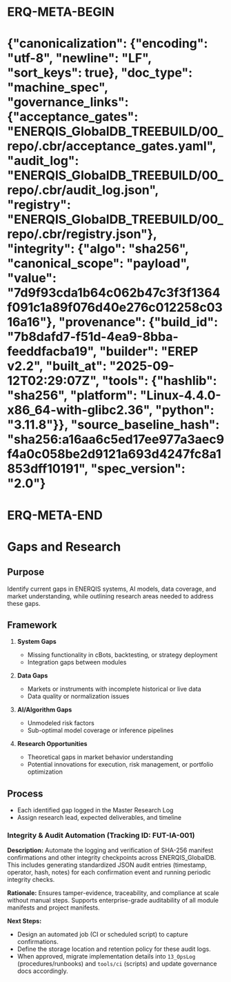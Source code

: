 # ERQ-META-BEGIN
# {"canonicalization": {"encoding": "utf-8", "newline": "LF", "sort_keys": true}, "doc_type": "machine_spec", "governance_links": {"acceptance_gates": "ENERQIS_GlobalDB_TREEBUILD/00_repo/.cbr/acceptance_gates.yaml", "audit_log": "ENERQIS_GlobalDB_TREEBUILD/00_repo/.cbr/audit_log.json", "registry": "ENERQIS_GlobalDB_TREEBUILD/00_repo/.cbr/registry.json"}, "integrity": {"algo": "sha256", "canonical_scope": "payload", "value": "7d9f93cda1b64c062b47c3f3f1364f091c1a89f076d40e276c012258c0316a16"}, "provenance": {"build_id": "7b8dafd7-f51d-4ea9-8bba-feeddfacba19", "builder": "EREP v2.2", "built_at": "2025-09-12T02:29:07Z", "tools": {"hashlib": "sha256", "platform": "Linux-4.4.0-x86_64-with-glibc2.36", "python": "3.11.8"}}, "source_baseline_hash": "sha256:a16aa6c5ed17ee977a3aec9f4a0c058be2d9121a693d4247fc8a1853dff10191", "spec_version": "2.0"}
# ERQ-META-END
# Gaps and Research

## Purpose
Identify current gaps in ENERQIS systems, AI models, data coverage, and market understanding, while outlining research areas needed to address these gaps.

## Framework
1. **System Gaps**
   - Missing functionality in cBots, backtesting, or strategy deployment
   - Integration gaps between modules

2. **Data Gaps**
   - Markets or instruments with incomplete historical or live data
   - Data quality or normalization issues

3. **AI/Algorithm Gaps**
   - Unmodeled risk factors
   - Sub-optimal model coverage or inference pipelines

4. **Research Opportunities**
   - Theoretical gaps in market behavior understanding
   - Potential innovations for execution, risk management, or portfolio optimization

## Process
- Each identified gap logged in the Master Research Log
- Assign research lead, expected deliverables, and timeline


### Integrity & Audit Automation (Tracking ID: FUT-IA-001)

**Description:**
Automate the logging and verification of SHA-256 manifest confirmations and other integrity checkpoints across ENERQIS_GlobalDB. This includes generating standardized JSON audit entries (timestamp, operator, hash, notes) for each confirmation event and running periodic integrity checks.

**Rationale:**
Ensures tamper-evidence, traceability, and compliance at scale without manual steps. Supports enterprise-grade auditability of all module manifests and project manifests.

**Next Steps:**
- Design an automated job (CI or scheduled script) to capture confirmations.
- Define the storage location and retention policy for these audit logs.
- When approved, migrate implementation details into `13_OpsLog` (procedures/runbooks) and `tools/ci` (scripts) and update governance docs accordingly.
